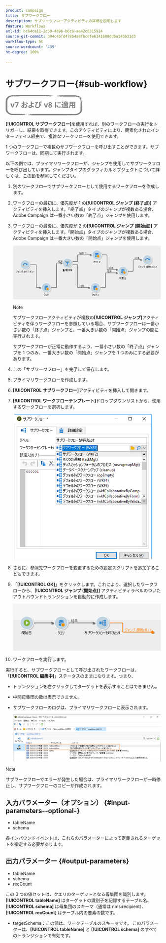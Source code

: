 ```yaml
---
product: campaign
title: サブワークフロー
description: サブワークフローアクティビティの詳細を説明します
feature: Workflows
exl-id: bc64ca11-2c50-4896-b6c6-ae42c0315924
source-git-commit: b94c4bfd478b4a8fbcefe6341608dd6a14bb31d3
workflow-type: ht
source-wordcount: '439'
ht-degree: 100%

---
```


# サブワークフロー{#sub-workflow}

![](../../assets/common.svg)

**[!UICONTROL サブワークフロー]**&#x200B;を使用すれば、別のワークフローの実行をトリガーし、結果を取得できます。このアクティビティにより、簡素化されたインターフェイス経由で、複雑なワークフローを使用できます。

1 つのワークフローで複数のサブワークフローを呼び出すことができます。サブワークフローは、同期して実行されます。

以下の例では、プライマリワークフローが、ジャンプを使用してサブワークフローを呼び出しています。ジャンプタイプのグラフィカルオブジェクトについて詳しくは、[この節](jump--start-point-and-end-point-.md)を参照してください。

1. 別のワークフローでサブワークフローとして使用するワークフローを作成します。
1. ワークフローの最初に、優先度が 1 の&#x200B;**[!UICONTROL ジャンプ (終了点)]** アクティビティを挿入します。「終了点」タイプのジャンプが複数ある場合、Adobe Campaign は一番小さい数の「終了点」ジャンプを使用します。
1. ワークフローの最後に、優先度が 2 の&#x200B;**[!UICONTROL ジャンプ (開始点)]** アクティビティを挿入します。「開始点」タイプのジャンプが複数ある場合、Adobe Campaign は一番大きい数の「開始点」ジャンプを使用します。

   ![](assets/subworkflow_jumps.png)

   >[!NOTE]
   >
   >サブワークフローアクティビティが複数の&#x200B;**[!UICONTROL ジャンプ]**&#x200B;アクティビティを伴うワークフローを参照している場合、サブワークフローは一番小さい数の「終了点」ジャンプと、一番大きい数の「開始点」ジャンプの間に実行されます。
   >
   >サブワークフローが正常に動作するよう、一番小さい数の「終了点」ジャンプを 1 つのみ、一番大きい数の「開始点」ジャンプを 1 つのみにする必要があります。

1. この「サブワークフロー」を完了して保存します。
1. プライマリワークフローを作成します。
1. **[!UICONTROL サブワークフロー]**&#x200B;アクティビティを挿入して開きます。
1. **[!UICONTROL ワークフローテンプレート]**&#x200B;ドロップダウンリストから、使用するワークフローを選択します。

   ![](assets/subworkflow_selection.png)

1. さらに、参照先ワークフローを変更するための設定スクリプトを追加することもできます。
1. 「**[!UICONTROL OK]**」をクリックします。これにより、選択したワークフローから、**[!UICONTROL ジャンプ (開始点)]** アクティビティラベルのついたアウトバウンドトランジションを自動的に作成します。

   ![](assets/subworkflow_outbound.png)

1. ワークフローを実行します。

実行すると、サブワークフローとして呼び出されたワークフローは、「**[!UICONTROL 編集中]**」ステータスのままになります。つまり、

* トランジションを右クリックしてターゲットを表示することはできません。
* 中間母集団の数は表示できません。
* サブワークフローのログは、プライマリワークフローに表示されます。

   ![](assets/subworkflow_logs.png)

>[!NOTE]
>
>サブワークフローでエラーが発生した場合は、プライマリワークフローが一時停止し、サブワークフローのコピーが作成されます。

## 入力パラメーター（オプション） {#input-parameters--optional-}

* tableName
* schema

各インバウンドイベントは、これらのパラメーターによって定義されるターゲットを指定する必要があります。

## 出力パラメーター {#output-parameters}

* tableName
* schema
* recCount

この 3 つの値セットは、クエリのターゲットとなる母集団を識別します。**[!UICONTROL tableName]** はターゲットの識別子を記録するテーブル名、**[!UICONTROL schema]** は母集団のスキーマ（通常は nms:recipient）、**[!UICONTROL recCount]** はテーブル内の要素の数です。

* targetSchema：この値は、ワークテーブルのスキーマです。
このパラメーターは、**[!UICONTROL tableName]** と **[!UICONTROL schema]** のすべてのトランジションで有効です。
